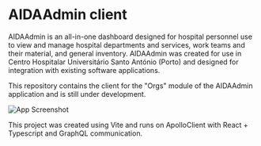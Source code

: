 # AIDAAdmin client

AIDAAdmin is an all-in-one dashboard designed for hospital personnel use to view and manage hospital departments and services, work teams and their material, and general inventory. AIDAAdmin was created for use in Centro Hospitalar Universitário Santo António (Porto) and designed for integration with existing software applications.

This repository contains the client for the "Orgs" module of the AIDAAdmin application and is still under development.

![App Screenshot](https://imgur.com/a/R4Y4HQ1)

This project was created using Vite and runs on ApolloClient with React + Typescript and GraphQL communication.
